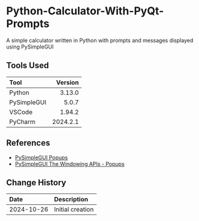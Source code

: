 # Python-Calculator-With-PyQt-Prompts
A simple calculator written in Python with prompts and messages displayed using PySimpleGUI

## Tools Used

| Tool        |  Version |
|:------------|---------:|
| Python      |   3.13.0 |
| PySimpleGUI |    5.0.7 |
| VSCode      |   1.94.2 |
| PyCharm     | 2024.2.1 |

## References
* [PySimpleGUI Popups](https://docs.pysimplegui.com/en/latest/documentation/module/popups/)
* [PySimpleGUI The Windowing APIs - Popups](https://docs.pysimplegui.com/en/latest/documentation/quick_start/windowing_apis_popup_windows/)

## Change History

| Date       | Description                                                                        |
|:-----------|:-----------------------------------------------------------------------------------|
| 2024-10-26 | Initial creation                                                                   |


